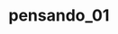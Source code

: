 # pensando_01

<div  class='loder'>
    <div class='dot' style="--d: .5s; --c:
    #8cc759"></div>
    <div class='dot' style="--d: .4s; --c:
    #8c6daf"></div>
    <div class='dot' style="--d: .3s; --c:
    #ef5d74"></div>
    <div class='dot' style="--d: .2s; --c:
    #f9a74b"></div>
    <div class='dot' style="--d: .1s; --c:
    #60beeb"></div>
    <div class='text'></div>
</div>
